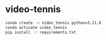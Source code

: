 # video-tennis

```bash
conda create -n video_tennis python=3.11.8
conda activate video_tennis
pip install -r requirements.txt
```
